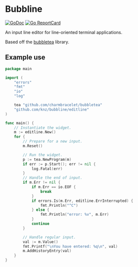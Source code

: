 # Bubbline

[![GoDoc](https://godoc.org/github.com/golang/gddo?status.svg)](https://pkg.go.dev/github.com/knz/bubbline)
[![Go ReportCard](https://goreportcard.com/badge/knz/bubbline)](https://goreportcard.com/report/knz/bubbline)

An input line editor for line-oriented terminal applications.

Based off the [bubbletea](https://github.com/charmbracelet/bubbletea) library.

## Example use

```go
package main

import (
    "errors"
    "fmt"
    "io"
    "log"

    tea "github.com/charmbracelet/bubbletea"
    "github.com/knz/bubbline/editline"
)

func main() {
    // Instantiate the widget.
    m := editline.New()
    for {
        // Prepare for a new input.
        m.Reset()

        // Run the widget.
        p := tea.NewProgram(m)
        if err := p.Start(); err != nil {
            log.Fatal(err)
        }
        // Handle the end of input.
        if m.Err != nil {
            if m.Err == io.EOF {
                break
            }
            if errors.Is(m.Err, editline.ErrInterrupted) {
                fmt.Println("^C")
            } else {
                fmt.Println("error: %v", m.Err)
            }
            continue
        }

        // Handle regular input.
        val := m.Value()
        fmt.Printf("\nYou have entered: %q\n", val)
        m.AddHistoryEntry(val)
    }
}
```

